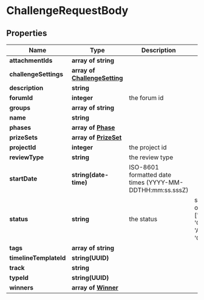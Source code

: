 # ChallengeRequestBody

## Properties

Name | Type | Description | Notes
------------ | ------------- | ------------- | -------------
**attachmentIds** | **array of string** |  | 
**challengeSettings** | **array of [**ChallengeSetting**](ChallengeSetting.md)** |  | 
**description** | **string** |  | 
**forumId** | **integer** | the forum id | 
**groups** | **array of string** |  | 
**name** | **string** |  | 
**phases** | **array of [**Phase**](Phase.md)** |  | 
**prizeSets** | **array of [**PrizeSet**](PrizeSet.md)** |  | 
**projectId** | **integer** | the project id | 
**reviewType** | **string** | the review type | 
**startDate** | **string(date-time)** | ISO-8601 formatted date times (YYYY-MM-DDTHH:mm:ss.sssZ) | 
**status** | **string** | the status | should be one of ['Draft', 'Canceled', 'Active', 'Completed']
**tags** | **array of string** |  | 
**timelineTemplateId** | **string(UUID)** |  | 
**track** | **string** |  | 
**typeId** | **string(UUID)** |  | 
**winners** | **array of [**Winner**](Winner.md)** |  | 
